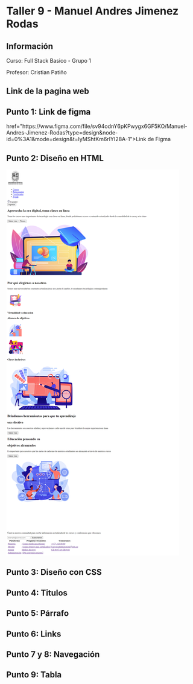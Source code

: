 <h1>Taller 9 - Manuel Andres Jimenez Rodas</h1>

<h2>Información</h2>
<p>Curso: Full Stack Basico - Grupo 1</p>
<p>Profesor: Cristian Patiño</p>
<h2>Link de la pagina web</h2>

<h2>Punto 1: Link de figma</h2>
<a> href="https://www.figma.com/file/sv94odnY6pKPwygx6GF5KO/Manuel-Andres-Jimenez-Rodas?type=design&node-id=0%3A1&mode=design&t=IyMShtKm6rIYI28A-1">Link de Figma</a>

<h2>Punto 2: Diseño en HTML</h2>
<img src="./public/images/punto-2.png" alt="punto 2">

<h2>Punto 3: Diseño con CSS</h2>

<h2>Punto 4: Titulos</h2>

<h2>Punto 5: Párrafo</h2>

<h2>Punto 6: Links</h2>

<h2>Punto 7 y 8: Navegación</h2>

<h2>Punto 9: Tabla</h2>
